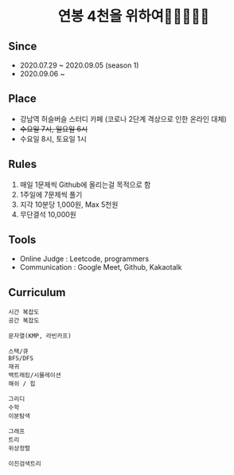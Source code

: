 <h1 align="center" style="border-bottom: none;"><Algorithm Study> 연봉 4천을 위하여🍖🍖🍖🍖🍖</h1>

## Since
- 2020.07.29 ~ 2020.09.05 (season 1)
- 2020.09.06 ~

## Place
- 강남역 허슬버슬 스터디 카페 (코로나 2단계 격상으로 인한 온라인 대체)
- <del>수요일 7시, 일요일 6시</del>
- 수요일 8시, 토요일 1시

## Rules
1. 매일 1문제씩 Github에 올리는걸 목적으로 함
1. 1주일에 7문제씩 풀기
1. 지각 10분당 1,000원, Max 5천원
1. 무단결석 10,000원

## Tools
- Online Judge : Leetcode, programmers
- Communication : Google Meet, Github, Kakaotalk

## Curriculum
```
시간 복잡도
공간 복잡도

문자열(KMP, 라빈카프)

스택/큐
BFS/DFS
재귀
백트래킹/시뮬레이션
해쉬 / 힙

그리디
수학
이분탐색

그래프
트리
위상정렬

이진검색트리
```
